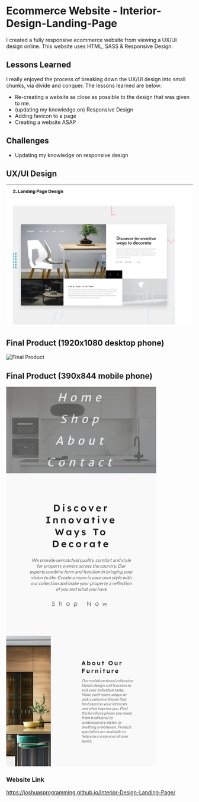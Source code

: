 # Ecommerce Website - Interior-Design-Landing-Page

I created a fully responsive ecommerce website from viewing a UX/UI design online. This website uses HTML, SASS & Responsive Design.

## Lessons Learned

I really enjoyed the process of breaking down the UX/UI design into small chunks, via divide and conquer.
The lessons learned are below:

* Re-creating a website as close as possible to the design that was given to me. 
* (updating my knowledge on) Responsive Design
* Adding favicon to a page 
* Creating a website ASAP

## Challenges 

* Updating my knowledge on responsive design

## UX/UI Design
![Final Product](https://github.com/JoshuasProgramming/Interior-Design-Landing-Page/blob/main/images/ui%20xdesign.JPG)

## Final Product (1920x1080 desktop phone)
![Final Product](https://github.com/JoshuasProgramming/Interior-Design-Landing-Page/blob/main/images/1920x1080.png)

## Final Product (390x844 mobile phone)
![Final Product](https://github.com/JoshuasProgramming/Interior-Design-Landing-Page/blob/main/images/390x844.png)

### Website Link
https://joshuasprogramming.github.io/Interior-Design-Landing-Page/

